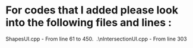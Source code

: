 ﻿# For codes that I added please look into the following files and lines :
﻿ShapesUI.cpp - From line 61 to 450.
﻿
.\nIntersectionUI.cpp - From line 303 
